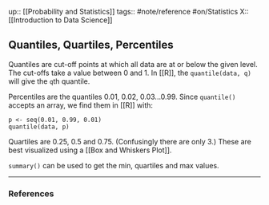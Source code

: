 up:: [[Probability and Statistics]]
tags:: #note/reference #on/Statistics 
X:: [[Introduction to Data Science]] 

## Quantiles, Quartiles, Percentiles

Quantiles are cut-off points at which all data are at or below the given level. The cut-offs take a value between 0 and 1. In [[R]], the `quantile(data, q)`  will give the `q`th quantile. 

Percentiles are the quantiles 0.01, 0.02, 0.03...0.99. Since `quantile()` accepts an array, we find them in [[R]] with:
```
p <- seq(0.01, 0.99, 0.01)
quantile(data, p)
```

Quartiles are 0.25, 0.5 and 0.75. (Confusingly there are only 3.) These are best visualized using a [[Box and Whiskers Plot]].

`summary()` can be used to get the min, quartiles and max values.

---
### References

